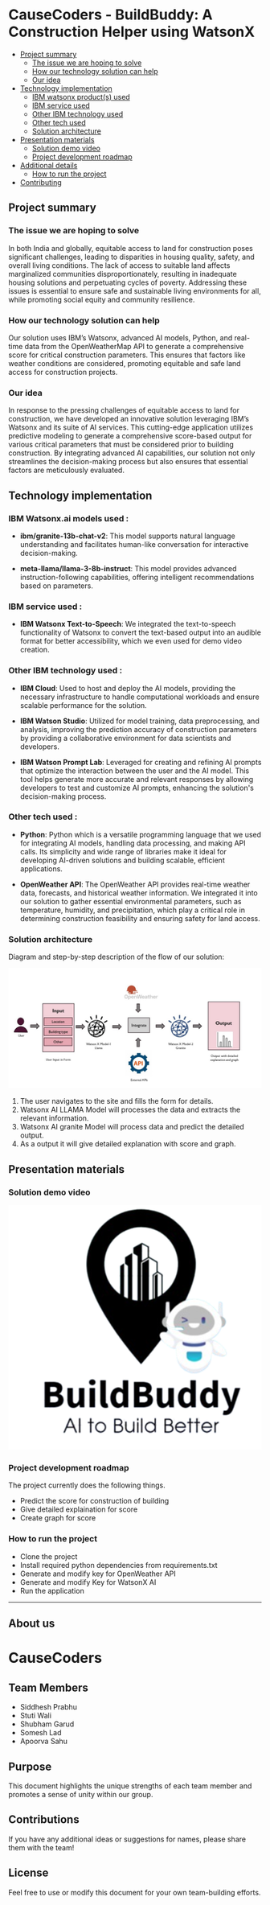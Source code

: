 # CauseCoders - BuildBuddy: A Construction Helper using WatsonX

- [Project summary](#project-summary)
  - [The issue we are hoping to solve](#the-issue-we-are-hoping-to-solve)
  - [How our technology solution can help](#how-our-technology-solution-can-help)
  - [Our idea](#our-idea)
- [Technology implementation](#technology-implementation)
  - [IBM watsonx product(s) used](#ibm-ai-services-used)
  - [IBM service used](#ibm-service-used)
  - [Other IBM technology used](#other-ibm-technology-used)
  - [Other tech used](#other-tech-used)
  - [Solution architecture](#solution-architecture)
- [Presentation materials](#presentation-materials)
  - [Solution demo video](#solution-demo-video)
  - [Project development roadmap](#project-development-roadmap)
- [Additional details](#additional-details)
  - [How to run the project](#how-to-run-the-project)
- [Contributing](#contributing)


## Project summary

### The issue we are hoping to solve

In both India and globally, equitable access to land for construction poses significant challenges, leading to disparities in housing quality, safety, and overall living conditions. The lack of access to suitable land affects marginalized communities disproportionately, resulting in inadequate housing solutions and perpetuating cycles of poverty. Addressing these issues is essential to ensure safe and sustainable living environments for all, while promoting social equity and community resilience. 


### How our technology solution can help

Our solution uses IBM’s Watsonx, advanced AI models, Python, and real-time data from the OpenWeatherMap API to generate a comprehensive score for critical construction parameters. This ensures that factors like weather conditions are considered, promoting equitable and safe land access for construction projects. 


### Our idea 

In response to the pressing challenges of equitable access to land for construction, we have developed an innovative solution leveraging IBM’s Watsonx and its suite of AI services. This cutting-edge application utilizes predictive modeling to generate a comprehensive score-based output for various critical parameters that must be considered prior to building construction.
By integrating advanced AI capabilities, our solution not only streamlines the decision-making process but also ensures that essential factors are meticulously evaluated. 

 

## Technology implementation

### IBM Watsonx.ai models used :

- **ibm/granite-13b-chat-v2**: This model supports natural language understanding and facilitates human-like conversation for interactive decision-making. 

- **meta-llama/llama-3-8b-instruct**: This model provides advanced instruction-following capabilities, offering intelligent recommendations based on parameters. 


### IBM service used :  

- **IBM Watsonx Text-to-Speech**: We integrated the text-to-speech functionality of Watsonx to convert the text-based output into an audible format for better accessibility, which we even used for demo video creation.


### Other IBM technology used :

- **IBM Cloud**: Used to host and deploy the AI models, providing the necessary infrastructure to handle computational workloads and ensure scalable performance for the solution. 

- **IBM Watson Studio**: Utilized for model training, data preprocessing, and analysis, improving the prediction accuracy of construction parameters by providing a collaborative environment for data scientists and developers. 

- **IBM Watson Prompt Lab**: Leveraged for creating and refining AI prompts that optimize the interaction between the user and the AI model. This tool helps generate more accurate and relevant responses by allowing developers to test and customize AI prompts, enhancing the solution's decision-making process. 


### Other tech used : 

- **Python**: Python which is a versatile programming language that we used for integrating AI models, handling data processing, and making API calls. Its simplicity and wide range of libraries make it ideal for developing AI-driven solutions and building scalable, efficient applications. 

- **OpenWeather API**: The OpenWeather API provides real-time weather data, forecasts, and historical weather information. We integrated it into our solution to gather essential environmental parameters, such as temperature, humidity, and precipitation, which play a critical role in determining construction feasibility and ensuring safety for land access.


### Solution architecture

Diagram and step-by-step description of the flow of our solution:

![Architecure/](images/Working.jpg)

1. The user navigates to the site and fills the form for details.
2. Watsonx AI LLAMA Model will processes the data and extracts the relevant information.
3. Watsonx AI granite Model will process data and predict the detailed output.
4. As a output it will give detailed explanation with score and graph.


## Presentation materials

### Solution demo video

[![Watch the video](images/logo.png)](images/logo.png)

### Project development roadmap
The project currently does the following things.

- Predict the score for construction of building
- Give detailed explaination for score
- Create graph for score


### How to run the project

- Clone the project
- Install required python dependencies from requirements.txt
- Generate and modify key for OpenWeather API
- Generate and modify Key for WatsonX AI
- Run the application

---

## About us 

# CauseCoders

## Team Members

- Siddhesh Prabhu
- Stuti Wali
- Shubham Garud
- Somesh Lad
- Apoorva Sahu

## Purpose
This document highlights the unique strengths of each team member and promotes a sense of unity within our group.

## Contributions
If you have any additional ideas or suggestions for names, please share them with the team!

## License
Feel free to use or modify this document for your own team-building efforts.
